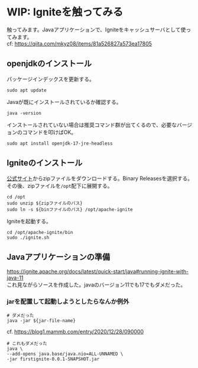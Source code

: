 # WIP: Igniteを触ってみる
触ってみます。Javaアプリケーションで、Igniteをキャッシュサーバとして使ってみます。  
cf: https://qiita.com/mkyz08/items/81a526827a573ea17805

## openjdkのインストール

パッケージインデックスを更新する。
```
sudo apt update
```

Javaが既にインストールされているか確認する。
```
java -version
```

インストールされていない場合は推奨コマンド群が出てくるので、必要なバージョンのコマンドを叩けばOK。
```
sudo apt install openjdk-17-jre-headless
```

## Igniteのインストール

[公式サイト](https://ignite.apache.org/download.cgi)からzipファイルをダウンロードする。Binary Releasesを選択する。その後、zipファイルを`/opt`配下に展開する。
```
cd /opt
sudo unzip ${zipファイルのパス}
sudo ln -s ${binファイルのパス} /opt/apache-ignite
```

Igniteを起動する。
```
cd /opt/apache-ignite/bin
sudo ./ignite.sh
```

## Javaアプリケーションの準備
https://ignite.apache.org/docs/latest/quick-start/java#running-ignite-with-java-11  
これ見ながらソースを作成した。javaのバージョン11でも17でもダメだった。

### jarを配置して起動しようとしたらなんか例外

```
# ダメだった
java -jar ${jar-file-name}
```
cf. https://blog1.mammb.com/entry/2020/12/28/090000  


```
# これもダメだった
java \
--add-opens java.base/java.nio=ALL-UNNAMED \
-jar firstignite-0.0.1-SNAPSHOT.jar
```